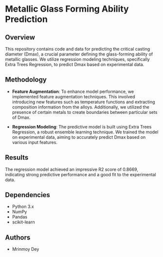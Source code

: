 # Metallic Glass Forming Ability Prediction

## Overview

This repository contains code and data for predicting the critical casting diameter (Dmax), a crucial parameter defining the glass-forming ability of metallic glasses. We utilize regression modeling techniques, specifically Extra Trees Regression, to predict Dmax based on experimental data.

## Methodology

- **Feature Augmentation**: To enhance model performance, we implemented feature augmentation techniques. This involved introducing new features such as temperature functions and extracting composition information from the alloys. Additionally, we utilized the presence of certain metals to create boundaries between particular sets of Dmax.

- **Regression Modeling**: The predictive model is built using Extra Trees Regression, a robust ensemble learning technique. We trained the model on experimental data, aiming to accurately predict Dmax based on various input features.

## Results

The regression model achieved an impressive R2 score of 0.8669, indicating strong predictive performance and a good fit to the experimental data.

## Dependencies

- Python 3.x
- NumPy
- Pandas
- scikit-learn

## Authors

- Mrinmoy Dey
